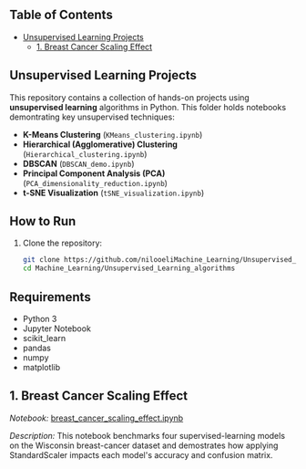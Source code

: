 ## Table of Contents

- [Unsupervised Learning Projects](#Unsupervised-learning-projects)
  - [1. Breast Cancer Scaling Effect](#1-breast-cancer-scaling-effect)

## Unsupervised Learning Projects
This repository contains a collection of hands-on projects using **unsupervised learning** algorithms in Python.
This folder holds notebooks demontrating key unsupervised techniques:

- **K-Means Clustering** (`KMeans_clustering.ipynb`)  
- **Hierarchical (Agglomerative) Clustering** (`Hierarchical_clustering.ipynb`)  
- **DBSCAN** (`DBSCAN_demo.ipynb`)  
- **Principal Component Analysis (PCA)** (`PCA_dimensionality_reduction.ipynb`)  
- **t-SNE Visualization** (`tSNE_visualization.ipynb`)

## How to Run

1. Clone the repository:
   ```bash
   git clone https://github.com/nilooeliMachine_Learning/Unsupervised_Learning_algorithms.git
   cd Machine_Learning/Unsupervised_Learning_algorithms

## Requirements

- Python 3
- Jupyter Notebook
- scikit_learn
- pandas
- numpy
- matplotlib

## 1. Breast Cancer Scaling Effect

*Notebook:* [breast_cancer_scaling_effect.ipynb](unsupervised_learning_algorithms/breast_cancer_scaling_effect.ipynb)

*Description:* This notebook benchmarks four supervised-learning models on the Wisconsin breast-cancer dataset and demostrates how applying StandardScaler impacts each model's accuracy and confusion matrix.
